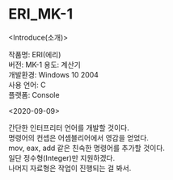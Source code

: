# ERI_MK-1
<p>
  &lt;Introduce(소개)&gt;
</p>
<p>
  작품명: ERI(에리)<br />
  버전: MK-1
  용도: 계산기<br />
  개발환경: Windows 10 2004<br />
  사용 언어: C<br />
  플랫폼: Console
</p>
<p>
  &lt;2020-09-09&gt;
</p>
<p>
  간단한 인터프리터 언어를 개발할 것이다.<br />
  명령어의 컨셉은 어셈블리어에서 영감을 얻었다.<br />
  mov, eax, add 같은 친숙한 명령어를 추가할 것이다.<br />
  일단 정수형(Integer)만 지원하겠다.<br />
  나머지 자료형은 작업이 진행되는 걸 봐서.
</p>
